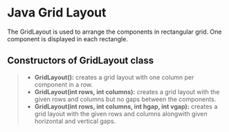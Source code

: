 # Java Grid Layout
The GridLayout is used to arrange the components in rectangular grid. One component is displayed in each rectangle.

## Constructors of GridLayout class
> - **GridLayout():** creates a grid layout with one column per component in a row.
> - **GridLayout(int rows, int columns):** creates a grid layout with the given rows and columns but no gaps between the components.
> - **GridLayout(int rows, int columns, int hgap, int vgap):** creates a grid layout with the given rows and columns alongwith given horizontal and vertical gaps.
